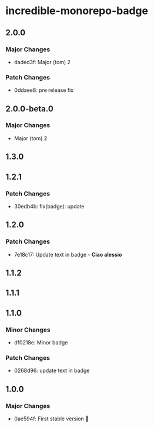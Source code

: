 # incredible-monorepo-badge

## 2.0.0

### Major Changes

- daded3f: Major (tom) 2

### Patch Changes

- 0ddaee8: pre release fix

## 2.0.0-beta.0

### Major Changes

- Major (tom) 2

## 1.3.0

## 1.2.1

### Patch Changes

- 30edb4b: fix(badge): update

## 1.2.0

### Patch Changes

- 7e18c17: Update text in badge - **Ciao alessio**

## 1.1.2

## 1.1.1

## 1.1.0

### Minor Changes

- df0218e: Minor badge

### Patch Changes

- 0268d96: update text in badge

## 1.0.0

### Major Changes

- 0ae594f: First stable version :rocket:
